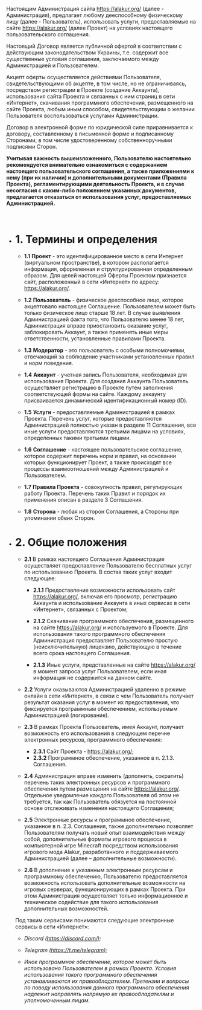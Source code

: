 Настоящим Администрация сайта https://alakur.org/ (далее - Администрация), предлагает любому дееспособному физическому лицу (далее - Пользователь), использовать услуги, предоставляемые на сайте https://alakur.org/ (далее Проект) на условиях настоящего пользовательского соглашения.

Настоящий Договор является публичной офертой в соответствии с действующим законодательством Украины, т.е. содержит все существенные условия соглашения, заключаемого между Администрацией и Пользователем.

Акцепт оферты осуществляется действиями Пользователя, свидетельствующими об акцепте, в том числе, но не ограничиваясь, посредством регистрации в Проекте (создание Аккаунта), использования сайта Проекта и связанных с ним страниц в сети «Интернет», скачивания программного обеспечения, размещенного на сайте Проекта, любым иным способом, свидетельствующим о желании Пользователя воспользоваться услугами Администрации.

Договор в электронной форме по юридической силе приравнивается к договору, составленному в письменной форме и подписанному Сторонами, в том числе удостоверенному собственноручными подписями Сторон.

<b>Учитывая важность вышеизложенного, Пользователю настоятельно рекомендуется внимательно ознакомиться с содержанием настоящего пользовательского соглашения, а также приложениями к нему (при их наличии) и дополнительными документами (Правила Проекта), регламентирующими деятельность Проекта, и в случае несогласия с каким-либо положением указанных документов, предлагается отказаться от использования услуг, предоставляемых Администрацией.</b>

<br/>

- # **1.** Термины и определения

    - **1.1** <b>Проект</b> - это идентифицированное место в сети Интернет (виртуальном пространстве), в котором располагается информация, оформленная и структурированная определенным образом. Для целей настоящей Оферты Проектом признается сайт, расположенный в сети «Интернет» по адресу: https://alakur.org/.

    - **1.2** <b>Пользователь</b> - физическое дееспособное лицо, которое акцептовало настоящее Соглашение. Пользователем может быть только физическое лицо старше 18 лет. В случае выявления Администрацией факта того, что Пользователю менее 18 лет, Администрация вправе приостановить оказание услуг, заблокировать Аккаунт, а также применять иные меры ответственности, установленные правилами Проекта.

    - **1.3** <b>Модератор</b> - это пользователь с особыми полномочиями, отвечающий за соблюдение участниками установленных правил и норм поведения.

    - **1.4** <b>Аккаунт</b> - учетная запись Пользователя, необходимая для использования Проекта. Для создания Аккаунта Пользователь осуществляет регистрацию в Проекте путем заполнения соответствующей формы на сайте. Каждому аккаунту присваивается динамический идентификационный номер (ID).

    - **1.5** <b>Услуги</b> - предоставляемые Администрацией в рамках Проекта. Перечень услуг, которые предоставляются Администрацией полностью указан в разделе 11 Соглашения, все иные услуги предоставляются третьими лицами на условиях, определенных такими третьими лицами.

    - **1.6** <b>Соглашение</b> - настоящее пользовательское соглашение, которое содержит перечень норм и правил, на основании которых функционирует Проект, а также происходят все процессы взаимоотношений между Администрацией и Пользователем.

    - **1.7** <b>Правила Проекта</b> - совокупность правил, регулирующих работу Проекта. Перечень таких Правил и порядок их применения описан в разделе 3 Соглашения.

    - **1.8** <b>Сторона</b> - любая из сторон Соглашения, а Стороны при упоминании обеих Сторон.
 
- # **2.** Общие положения

    - **2.1** В рамках настоящего Соглашения Администрация осуществляет предоставление Пользователю бесплатных услуг по использованию Проекта. В состав таких услуг входит следующее:
      
        - **2.1.1** Предоставление возможности использовать сайт https://alakur.org/, включая его просмотр, регистрацию Аккаунта и использование Аккаунта в иных сервисах в сети «Интернет», связанных с Проектом;
     
        - **2.1.2** Скачивание программного обеспечения, размещенного на сайте https://alakur.org/ и используемого в Проекте. Для использования такого программного обеспечения Администрация предоставляет Пользователю простую (неисключительную) лицензию, действующую в течение всего срока настоящего Соглашения.
          
        - **2.1.3** Иные услуги, представленные на сайте https://alakur.org/ в момент запроса услуг Пользователем, если иная информация не содержится на данном сайте.
     
    - **2.2** Услуги оказываются Администрацией удаленно в режиме онлайн в сети «Интернет», в связи с чем Пользователь получает результат оказания услуг в момент их предоставления, что фиксируется программным обеспечением, используемым Администрацией (логирование).
 
    - **2.3** В рамках Проекта Пользователь, имея Аккаунт, получает возможность его использования в следующем перечне электронных ресурсов, программного обеспечения:
        - **2.3.1** Сайт Проекта - https://alakur.org/;
        - **2.3.2** Программное обеспечение, указанное в п. 2.1.3. Соглашения.
     
    - **2.4** Администрация вправе изменить (дополнить, сократить) перечень таких электронных ресурсов и программного обеспечения путем размещения на сайте https://alakur.org/. Отдельное уведомление каждого Пользователя об этом не требуется, так как Пользователь обязуется на постоянной основе отслеживать изменения настоящего Соглашения;
 
    - **2.5** Электронные ресурсы и программное обеспечение, указанное в п. 2.3. Соглашения, также дополнительно позволяет Пользователям получать новый опыт взаимодействия между собой, дополнительные форматы игрового процесса в компьютерной игре Minecraft посредством использования игрового мода Alakur, разработанного и поддерживаемого Администрацией (далее – дополнительные возможности).
 
    - **2.6** В дополнение к указанным электронным ресурсам и программному обеспечению, Пользователю предоставляется возможность использовать дополнительные возможности на игровых серверах, функционирующих в рамках Проекта. При этом Администрация осуществляет только информационное и техническое содействие для такого использования дополнительных возможностей.
 
    Под таким сервисами понимаются следующие электронные сервисы в сети «Интернет»:

    - *Discord (https://discord.com/);*
      
    - *Telegram (https://t.me/telegram);*
      
    - *Иное программное обеспечение, которое может быть использовано Пользователем в рамках Проекта. Условия использования такого программного обеспечения устанавливаются их правообладателем. Претензии и вопросы по поводу использования данного программного обеспечения надлежит направлять напрямую их правообладателям и уполномоченным лицам.*

